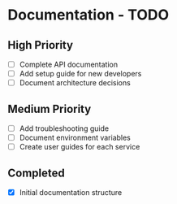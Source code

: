 # Documentation - TODO

## High Priority
- [ ] Complete API documentation
- [ ] Add setup guide for new developers
- [ ] Document architecture decisions

## Medium Priority
- [ ] Add troubleshooting guide
- [ ] Document environment variables
- [ ] Create user guides for each service

## Completed
- [x] Initial documentation structure
